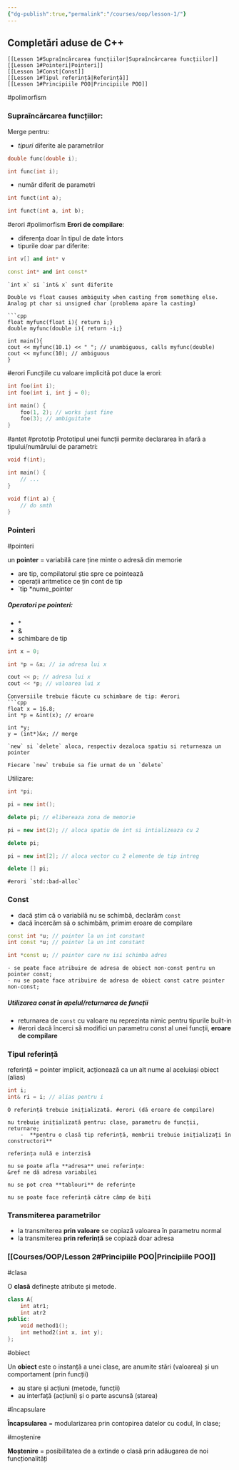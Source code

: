 ```yaml
---
{"dg-publish":true,"permalink":"/courses/oop/lesson-1/"}
---
```



## Completări aduse de C++

```ad-index
[[Lesson 1#Supraîncărcarea funcțiilor|Supraîncărcarea funcțiilor]]
[[Lesson 1#Pointeri|Pointeri]]
[[Lesson 1#Const|Const]]
[[Lesson 1#Tipul referință|Referință]]
[[Lesson 1#Principiile POO|Principiile POO]]
```

#polimorfism
### Supraîncărcarea funcțiilor:

Merge pentru: 

+ *tipuri* diferite ale parametrilor

```cpp
double func(double i);

int func(int i);
```

- număr diferit de parametri

```cpp
int funct(int a);

int funct(int a, int b);
```

#erori #polimorfism 
**Erori de compilare**:
- diferența doar în tipul de date întors
- tipurile doar par diferite:
```cpp
int v[] and int* v

const int* and int const*
```

```ad-tip
`int x` si `int& x` sunt diferite
```

```ad-caution
Double vs float causes ambiguity when casting from something else.
Analog pt char si unsigned char (problema apare la casting)

```cpp
float myfunc(float i){ return i;}
double myfunc(double i){ return -i;}

int main(){
cout << myfunc(10.1) << " "; // unambiguous, calls myfunc(double)
cout << myfunc(10); // ambiguous
}
```

#erori Funcțiile cu valoare implicită pot duce la erori:

```cpp
int foo(int i);
int foo(int i, int j = 0);

int main() {
	foo(1, 2); // works just fine
	foo(3); // ambiguitate
}
```

#antet #prototip
Prototipul unei funcții permite declararea în afară a tipului/numărului de parametri:

```cpp
void f(int);

int main() {
	// ...
}

void f(int a) {
	// do smth
}
```

### Pointeri
#pointeri 

un **pointer** = variabilă care ține minte o adresă din memorie 
- are tip, compilatorul știe spre ce pointează
- operații aritmetice ce țin cont de tip 
- `tip *nume_pointer

##### Operatori pe pointeri:
- \*
- &
- schimbare de tip

```cpp
int x = 0;

int *p = &x; // ia adresa lui x

cout << p; // adresa lui x
cout << *p; // valoarea lui x
```

```ad-warning
Conversiile trebuie făcute cu schimbare de tip: #erori 
```cpp
float x = 16.8;
int *p = &int(x); // eroare

int *y;
y = (int*)&x; // merge
```

```ad-important
`new` si `delete` aloca, respectiv dezaloca spatiu si returneaza un pointer

Fiecare `new` trebuie sa fie urmat de un `delete`
```

Utilizare:

```cpp
int *pi;

pi = new int();

delete pi; // elibereaza zona de memorie

pi = new int(2); // aloca spatiu de int si intializeaza cu 2

delete pi;

pi = new int[2]; // aloca vector cu 2 elemente de tip intreg

delete [] pi; 
```

```ad-info
#erori `std::bad-alloc`
```

### Const 

- dacă știm că o variabilă nu se schimbă, declarăm `const`
- dacă încercăm să o schimbăm, primim eroare de compilare

```cpp
const int *u; // pointer la un int constant
int const *u; // pointer la un int constant

int *const u; // pointer care nu isi schimba adres
```

```ad-caution
- se poate face atribuire de adresa de obiect non-const pentru un pointer const;
- nu se poate face atribuire de adresa de obiect const catre pointer non-const;
```

##### Utilizarea const în apelul/returnarea de funcții
+ returnarea de `const` cu valoare nu reprezinta nimic pentru tipurile built-in
+ #erori dacă încerci să modifici un parametru const al unei funcții, **eroare de compilare**

### Tipul referință 

referință = pointer implicit, acționează ca un alt nume al aceluiași obiect (alias)

```cpp
int i;
int& ri = i; // alias pentru i
```

```ad-warning
O referință trebuie inițializată. #erori (dă eroare de compilare)

nu trebuie inițializată pentru: clase, parametru de funcții, returnare;
	-  **pentru o clasă tip referință, membrii trebuie inițializați în constructori**

referința nulă e interzisă

nu se poate afla **adresa** unei referințe:
&ref ne dă adresa variabilei 

nu se pot crea **tablouri** de referințe

nu se poate face referință către câmp de biți
```

### Transmiterea parametrilor 

- la transmiterea **prin valoare** se copiază valoarea în parametru normal
- la transmiterea **prin referință** se copiază doar adresa

### [[Courses/OOP/Lesson 2#Principiile POO\|Principiile POO]] 

#clasa

O **clasă** definește atribute și metode.

```cpp
class A{
	int atr1;
	int atr2
public:
	void method1();
	int method2(int x, int y);
};
```

#obiect

Un **obiect** este o instanță a unei clase, are anumite stări (valoarea) și un comportament (prin funcții)

+ au stare și acțiuni (metode, funcții)
+ au interfață (acțiuni) și o parte ascunsă (starea)

#încapsulare

**Încapsularea** = modularizarea prin contopirea datelor cu codul, în clase;

#moștenire

**Moștenire**  = posibilitatea de a extinde o clasă prin adăugarea de noi funcționalități


